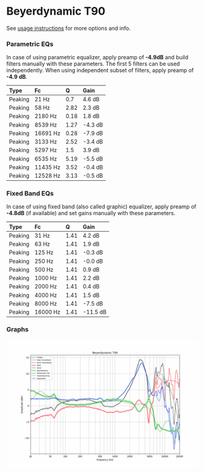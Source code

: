 # Beyerdynamic T90
See [usage instructions](https://github.com/jaakkopasanen/AutoEq#usage) for more options and info.

### Parametric EQs
In case of using parametric equalizer, apply preamp of **-4.9dB** and build filters manually
with these parameters. The first 5 filters can be used independently.
When using independent subset of filters, apply preamp of **-4.9 dB**.

| Type    | Fc       |    Q | Gain    |
|:--------|:---------|:-----|:--------|
| Peaking | 21 Hz    | 0.7  | 4.6 dB  |
| Peaking | 58 Hz    | 2.82 | 2.3 dB  |
| Peaking | 2180 Hz  | 0.18 | 1.8 dB  |
| Peaking | 8539 Hz  | 1.27 | -4.3 dB |
| Peaking | 16691 Hz | 0.28 | -7.9 dB |
| Peaking | 3133 Hz  | 2.52 | -3.4 dB |
| Peaking | 5297 Hz  | 1.5  | 3.9 dB  |
| Peaking | 6535 Hz  | 5.19 | -5.5 dB |
| Peaking | 11435 Hz | 3.52 | -0.4 dB |
| Peaking | 12528 Hz | 3.13 | -0.5 dB |

### Fixed Band EQs
In case of using fixed band (also called graphic) equalizer, apply preamp of **-4.8dB**
(if available) and set gains manually with these parameters.

| Type    | Fc       |    Q | Gain     |
|:--------|:---------|:-----|:---------|
| Peaking | 31 Hz    | 1.41 | 4.2 dB   |
| Peaking | 63 Hz    | 1.41 | 1.9 dB   |
| Peaking | 125 Hz   | 1.41 | -0.3 dB  |
| Peaking | 250 Hz   | 1.41 | -0.0 dB  |
| Peaking | 500 Hz   | 1.41 | 0.9 dB   |
| Peaking | 1000 Hz  | 1.41 | 2.2 dB   |
| Peaking | 2000 Hz  | 1.41 | 0.4 dB   |
| Peaking | 4000 Hz  | 1.41 | 1.5 dB   |
| Peaking | 8000 Hz  | 1.41 | -7.5 dB  |
| Peaking | 16000 Hz | 1.41 | -11.5 dB |

### Graphs
![](./Beyerdynamic%20T90.png)